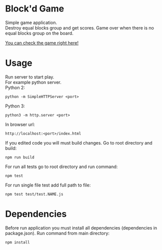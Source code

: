 # Block'd Game

Simple game application. <br/>
Destroy equal blocks group and get scores.
Game over when there is no equal blocks group on the board.

[You can check the game right here!](https://rawgit.com/katesmr/BlockDGame/master/index.html)


# Usage

Run server to start play. <br/>
For example python server. <br/>
Python 2:
```
python -m SimpleHTTPServer <port>
```
Python 3:
```
python3 -m http.server <port>
```

In browser url:
```
http://localhost:<port>/index.html
```
If you edited code you will must build changes.
Go to root directory and build:
```
npm run build
```
For run all tests go to root directory and run command:
```
npm test
```
For run single file test add full path to file:
```
npm test test/test.NAME.js
``` 


# Dependencies

Before run application you must install all dependencies (dependencies in package.json).
Run command from main directory:
```
npm install
```
